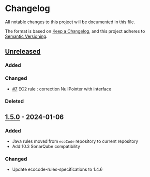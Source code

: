 # Changelog

All notable changes to this project will be documented in this file.

The format is based on [Keep a Changelog](https://keepachangelog.com/en/1.0.0/),
and this project adheres to [Semantic Versioning](https://semver.org/spec/v2.0.0.html).

## [Unreleased]

### Added

### Changed

- [#7](https://github.com/green-code-initiative/ecoCode-java/issues/7) EC2 rule : correction NullPointer with interface

### Deleted

## [1.5.0] - 2024-01-06

### Added

- Java rules moved from `ecoCode` repository to current repository
- Add 10.3 SonarQube compatibility

### Changed

- Update ecocode-rules-specifications to 1.4.6

[unreleased]: https://github.com/green-code-initiative/ecoCode-java/compare/v1.5.0...HEAD
[1.5.0]: https://github.com/green-code-initiative/ecoCode-java/compare/v1.4.3...1.5.0
